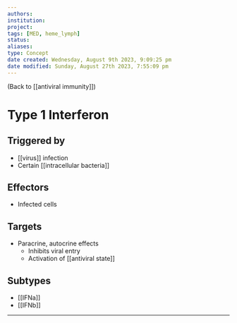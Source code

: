 ```yaml
---
authors: 
institution: 
project: 
tags: [MED, heme_lymph]
status: 
aliases: 
type: Concept
date created: Wednesday, August 9th 2023, 9:09:25 pm
date modified: Sunday, August 27th 2023, 7:55:09 pm
---
```


(Back to [[antiviral immunity]])

# Type 1 Interferon

## Triggered by
- [[virus]] infection
- Certain [[intracellular bacteria]]
## Effectors
- Infected cells
## Targets
- Paracrine, autocrine effects
	- Inhibits viral entry
	- Activation of [[antiviral state]]
## Subtypes
- [[IFNa]]
- [[IFNb]]

---

